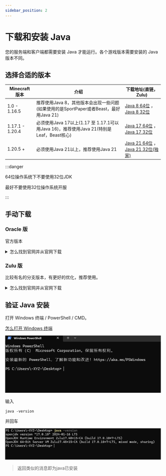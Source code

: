 ```yaml
---
sidebar_position: 2
---
```


# 下载和安装 Java

您的服务端和客户端都需要安装 Java 才能运行。各个游戏版本需要安装的 Java 版本不同。

## 选择合适的版本

| Minecraft 版本    | 介绍                                                                  | 下载地址(直链，Zulu)                                                                                                                                                              |
|-----------------|---------------------------------------------------------------------|----------------------------------------------------------------------------------------------------------------------------------------------------------------------------|
| 1.0 - 1.16.5    | 推荐使用Java 8，其他版本会出现一些问题(如果使用的是SportPaper或者Beast，最好用Java 21)          | [Java 8 64位](https://cdn.azul.com/zulu/bin/zulu8.78.0.19-ca-jdk8.0.412-win_x64.msi) ， [Java 8 32位](https://cdn.azul.com/zulu/bin/zulu8.78.0.19-ca-jdk8.0.412-win_i686.msi) |
| 1.17.1 - 1.20.4 | 必须使用Java 17以上(1.17 至 1.17.1可以用Java 16)，推荐使用Java 21(特别是Leaf，Beast核心) | [Java 17 64位](https://cdn.azul.com/zulu/bin/zulu17.50.19-ca-jdk17.0.11-win_x64.msi) ， [Java 17 32位](https://cdn.azul.com/zulu/bin/zulu17.50.19-ca-jdk17.0.11-win_i686.msi) |
| 1.20.5 +        | 必须使用Java 21以上，推荐使用Java 21                                           | [Java 21 64位](https://cdn.azul.com/zulu/bin/zulu21.34.19-ca-jdk21.0.3-win_x64.msi) ， [Java 21 32位(独家)](https://qcymc.cloud/f/4xOtl/jdk-21.0.3-windows-32bit.zip)                                                                                        |

:::danger

64位操作系统下不要使用32位JDK

最好不要使用32位操作系统开服

:::

## 手动下载

### Oracle 版

官方版本


<details>
  <summary>怎么找到官网并从官网下载</summary>

![](_images/Oracle-1.png)
![](_images/Oracle-2.png)
![](_images/Oracle-3.png)
![](_images/Oracle-4.png)

> 如果再往下翻的话可以看到 Java 8 / 11。

![](_images/Oracle-5.png)

> 但是在这里 Java 8 需要登录才能下载。
>
> 你可以在下方链接直接下载 Java 8。
>
> > https://www.java.com/zh-CN/download/
</details>

### Zulu 版

比较有名的分支版本，有更好的优化，推荐使用。

<details>
<summary>怎么找到官网并从官网下载</summary>
![](_images/Zulu-1.png)

> 往下翻，找到这个，选择你想要的版本

![](_images/Zulu-2.png)

> 找到64-bit (64位) （如果你的电脑是32位的，不建议开服。）。

![](_images/Zulu-3.png)

> 如果您不能安装此软件（如不兼容），请关闭此文档，且**不要向**文档编写者们提问，感谢。
</details>


## 验证 Java 安装

打开 Windows 终端 / PowerShell / CMD。

[怎么打开 Windows 终端](https://cn.bing.com/search?q=%E6%80%8E%E4%B9%88%E6%89%93%E5%BC%80windows%E6%8E%A7%E5%88%B6%E5%8F%B0)

![](_images/cmd-1.png)

输入

```
java -version
```

并回车

![](_images/cmd-2.png)

> 返回类似的消息即为java已安装
